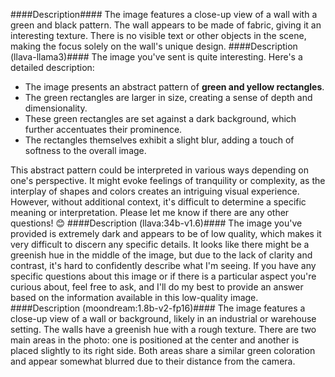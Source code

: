 ####Description####
The image features a close-up view of a wall with a green and black pattern. The wall appears to be made of fabric, giving it an interesting texture. There is no visible text or other objects in the scene, making the focus solely on the wall's unique design.
####Description (llava-llama3)####
The image you've sent is quite interesting. Here's a detailed description:

- The image presents an abstract pattern of **green and yellow rectangles**.
- The green rectangles are larger in size, creating a sense of depth and dimensionality.
- These green rectangles are set against a dark background, which further accentuates their prominence.
- The rectangles themselves exhibit a slight blur, adding a touch of softness to the overall image.

This abstract pattern could be interpreted in various ways depending on one's perspective. It might evoke feelings of tranquility or complexity, as the interplay of shapes and colors creates an intriguing visual experience. However, without additional context, it's difficult to determine a specific meaning or interpretation. Please let me know if there are any other questions! 😊
####Description (llava:34b-v1.6)####
The image you've provided is extremely dark and appears to be of low quality, which makes it very difficult to discern any specific details. It looks like there might be a greenish hue in the middle of the image, but due to the lack of clarity and contrast, it's hard to confidently describe what I'm seeing. If you have any specific questions about this image or if there is a particular aspect you're curious about, feel free to ask, and I'll do my best to provide an answer based on the information available in this low-quality image.
####Description (moondream:1.8b-v2-fp16)####
The image features a close-up view of a wall or background, likely in an industrial or warehouse setting. The walls have a greenish hue with a rough texture. There are two main areas in the photo: one is positioned at the center and another is placed slightly to its right side. Both areas share a similar green coloration and appear somewhat blurred due to their distance from the camera.

